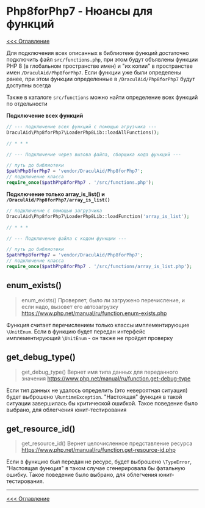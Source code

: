 # Php8forPhp7 - Нюансы для функций
[<<< Оглавление](README.md)

Для подключения всех описанных в библиотеке функций достаточно подключить файл `src/functions.php`, при этом
будут объявлены функции PHP 8 (в глобальном пространстве имен) и "их копии" в пространстве имен `/DraculAid/Php8forPhp7`.
Если функции уже были определены ранее, при этом функции определенные в `/DraculAid/Php8forPhp7` будут доступны всегда

Также в каталоге `src/functions` можно найти определение всех функций по отдельности

**Подключение всех функций**
```php
// --- подключение всех функций с помощью агрузчика ---
DraculAid\Php8forPhp7\LoaderPhp8Lib::loadAllFunctions();

// * * *

// --- Подключение через вызова файла, сборщика кода функций ---

// путь до библиотеки
$pathPhp8forPhp7 = 'vendor/DraculAid/Php8forPhp7';
// подключение класса
require_once($pathPhp8forPhp7 . '/src/functions.php');
```

**Подключение только array_is_list() и `/DraculAid/Php8forPhp7/array_is_list()`**
```php
// подключение с помощью загрузчика
DraculAid\Php8forPhp7\LoaderPhp8Lib::loadFunction('array_is_list');

// * * *

// --- Подключение файла с кодом функции ---

// путь до библиотеки
$pathPhp8forPhp7 = 'vendor/DraculAid/Php8forPhp7';
// подключение класса
require_once($pathPhp8forPhp7 . '/src/functions/array_is_list.php');
```

## enum_exists()

> enum_exists() Проверяет, было ли загружено перечисление, и если надо, вызовет его автозагрузку
> https://www.php.net/manual/ru/function.enum-exists.php

Функция считает перечислением только классы имплементирующие `\UnitEnum`. Если в функцию будет передан
интерфейс имплементирующий `\UnitEnum` - он также не пройдет проверку

## get_debug_type()

> get_debug_type() Вернет имя типа данных для переданного значения
> https://www.php.net/manual/ru/function.get-debug-type

Если тип данных не удалось определить (это невероятная ситуация) будет выброшено `\RuntimeException`. "Настоящая"
функция в такой ситуации завершилась бы критической ошибкой. Такое поведение было выбрано, для облегчения юнит-тестирования

## get_resource_id()

> get_resource_id() Вернет целочисленное представление ресурса
> https://www.php.net/manual/ru/function.get-resource-id.php

Если в функцию был передан не ресурс, будет выброшено `\TypeError`, "Настоящая функция" в таком случае
сгенерировала бы фатальную ошибку. Такое поведение было выбрано, для облегчения юнит-тестирования.

---

[<<< Оглавление](README.md)
